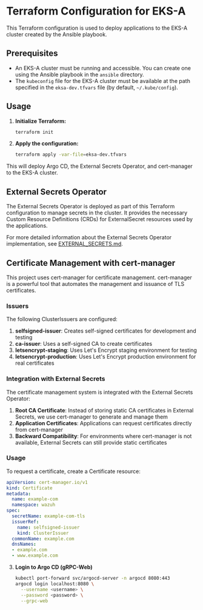 # Terraform Configuration for EKS-A

This Terraform configuration is used to deploy applications to the EKS-A cluster created by the Ansible playbook.

## Prerequisites

- An EKS-A cluster must be running and accessible. You can create one using the Ansible playbook in the `ansible` directory.
- The `kubeconfig` file for the EKS-A cluster must be available at the path specified in the `eksa-dev.tfvars` file (by default, `~/.kube/config`).

## Usage

1. **Initialize Terraform:**
   ```bash
   terraform init
   ```

2. **Apply the configuration:**
   ```bash
   terraform apply -var-file=eksa-dev.tfvars
   ```

This will deploy Argo CD, the External Secrets Operator, and cert-manager to the EKS-A cluster.

## External Secrets Operator

The External Secrets Operator is deployed as part of this Terraform configuration to manage secrets in the cluster. It provides the necessary Custom Resource Definitions (CRDs) for ExternalSecret resources used by the applications.

For more detailed information about the External Secrets Operator implementation, see [EXTERNAL_SECRETS.md](EXTERNAL_SECRETS.md).

## Certificate Management with cert-manager

This project uses cert-manager for certificate management. cert-manager is a powerful tool that automates the management and issuance of TLS certificates.

### Issuers

The following ClusterIssuers are configured:

1. **selfsigned-issuer**: Creates self-signed certificates for development and testing
2. **ca-issuer**: Uses a self-signed CA to create certificates
3. **letsencrypt-staging**: Uses Let's Encrypt staging environment for testing
4. **letsencrypt-production**: Uses Let's Encrypt production environment for real certificates

### Integration with External Secrets

The certificate management system is integrated with the External Secrets Operator:

1. **Root CA Certificate**: Instead of storing static CA certificates in External Secrets, we use cert-manager to generate and manage them
2. **Application Certificates**: Applications can request certificates directly from cert-manager
3. **Backward Compatibility**: For environments where cert-manager is not available, External Secrets can still provide static certificates

### Usage

To request a certificate, create a Certificate resource:

```yaml
apiVersion: cert-manager.io/v1
kind: Certificate
metadata:
  name: example-com
  namespace: wazuh
spec:
  secretName: example-com-tls
  issuerRef:
    name: selfsigned-issuer
    kind: ClusterIssuer
  commonName: example.com
  dnsNames:
  - example.com
  - www.example.com
```

3. **Login to Argo CD (gRPC-Web)**

   ```bash
   kubectl port-forward svc/argocd-server -n argocd 8080:443
   argocd login localhost:8080 \
     --username <username> \
     --password <password> \
     --grpc-web
   ```
